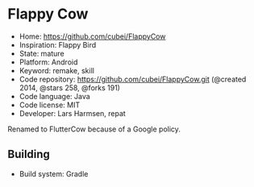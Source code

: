 # Flappy Cow

- Home: https://github.com/cubei/FlappyCow
- Inspiration: Flappy Bird
- State: mature
- Platform: Android
- Keyword: remake, skill
- Code repository: https://github.com/cubei/FlappyCow.git (@created 2014, @stars 258, @forks 191)
- Code language: Java
- Code license: MIT
- Developer: Lars Harmsen, repat

Renamed to FlutterCow because of a Google policy.

## Building

- Build system: Gradle
